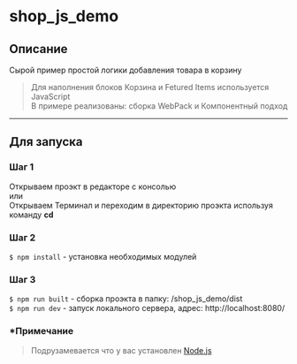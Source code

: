 # shop_js_demo
## Описание 
Сырой пример простой логики добавления товара в корзину

>Для наполнения блоков Корзина и Fetured Items используется JavaScript </br>
В примере реализованы: cборка WebPack и Компонентный подход

***
## Для запуска
### Шаг 1
Открываем проэкт в редакторе с консолью </br>
или </br>
Открываем Терминал и переходим в директорию проэкта используя команду **cd**
### Шаг 2
` $ npm install ` - установка необходимых модулей
### Шаг 3
` $ npm run built ` - сборка проэкта в папку: /shop_js_demo/dist </br>
` $ npm run dev ` - запуск локального сервера, адрес: http://localhost:8080/ 
### *Примечание
> Подрузамевается что у вас установлен [Node.js](https://nodejs.org/en/)
